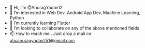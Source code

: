 - 👋 Hi, I’m @AnuragYadav12
- 👀 I’m interested in Web Dev, Android App Dev, Machine Learning, Python
- 🌱 I’m currently learning Flutter
- 💞️ I’m looking to collaborate on any of the above mentioned fields
- 📫 How to reach me . Just drop a mail on abcanuragyadav251@gmail.com 

<!---
AnuragYadav12/AnuragYadav12 is a ✨ special ✨ repository because its `README.md` (this file) appears on your GitHub profile.
You can click the Preview link to take a look at your changes.
--->
